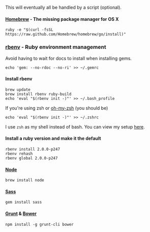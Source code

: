 This will eventually all be handled by a script (optional).

#### [Homebrew](http://brew.sh/) - The missing package manager for OS X

```
ruby -e "$(curl -fsSL https://raw.github.com/Homebrew/homebrew/go/install)"
```

### [rbenv](https://github.com/sstephenson/rbenv) - Ruby environment management

Avoid having to wait for docs to install when installing gems.

```
echo 'gem: --no-rdoc --no-ri' >> ~/.gemrc

```
#### Install rbenv

```
brew update
brew install rbenv ruby-build
echo 'eval "$(rbenv init -)"' >> ~/.bash_profile
```

If you're using zsh or [oh-my-zsh](https://github.com/robbyrussell/oh-my-zsh) (you should be)

```
echo 'eval "$(rbenv init -)"' >> ~/.zshrc
```

I use `zsh` as my shell instead of bash. You can view my setup [here](https://github.com/sheedy/dotfiles).

#### Install a ruby version and make it the default

```
rbenv install 2.0.0-p247
rbenv rehash
rbenv global 2.0.0-p247
```

#### [Node](http://nodejs.org/)

```
brew install node
```

#### [Sass](sass-lang.com)

```
gem install sass
```

#### [Grunt](http://gruntjs.com/) & [Bower](http://bower.io/)

```
npm install -g grunt-cli bower
```

